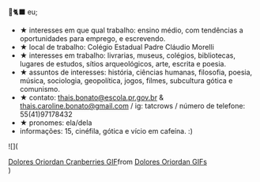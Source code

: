 

🦇🐈‍⬛ eu;
 - ★ interesses em que qual trabalho: ensino médio, com tendências a oportunidades para emprego, e escrevendo.
 - ★ local de trabalho: Colégio Estadual Padre Cláudio Morelli
-  ★ interesses em trabalho: livrarias, museus, colégios, bibliotecas, lugares de estudos, sítios arqueológicos, arte, escrita e poesia.
- ★ assuntos de interesses: história, ciências humanas, filosofia, poesia, música, sociologia, geopolítica, jogos, filmes, subcultura gótica e comunismo.
- ★ contato: thais.bonato@escola.pr.gov.br & thais.caroline.bonato@gmail.com / ig: tatcrows / número de telefone: 55(41)97178432
- ★ pronomes: ela/dela 
- informações: 15, cinéfila, gótica e vício em cafeína. :)

![](<div class="tenor-gif-embed" data-postid="5735305127593267385" data-share-method="host" data-aspect-ratio="1.17453" data-width="100%"><a href="https://tenor.com/view/dolores-oriordan-cranberries-when-youre-gone-gif-5735305127593267385">Dolores Oriordan Cranberries GIF</a>from <a href="https://tenor.com/search/dolores+oriordan-gifs">Dolores Oriordan GIFs</a></div> <script type="text/javascript" async src="https://tenor.com/embed.js"></script>)

